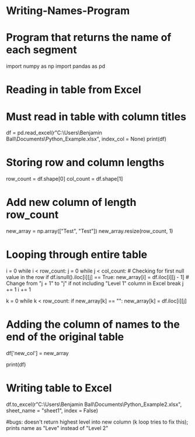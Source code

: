 # Writing-Names-Program

# Program that returns the name of each segment

import numpy as np
import pandas as pd

# Reading in table from Excel
# Must read in table with column titles
df = pd.read_excel(r"C:\Users\Benjamin Ball\Documents\Python_Example.xlsx", index_col = None)
print(df)

# Storing row and column lengths
row_count = df.shape[0]
col_count = df.shape[1]

# Add new column of length row_count
new_array = np.array(["Test", "Test"])
new_array.resize(row_count, 1)

# Looping through entire table
i = 0
while i < row_count:
    j = 0
    while j < col_count:
        # Checking for first null value in the row
        if df.isnull().iloc[i][j] == True:
            new_array[i] = df.iloc[i][j - 1]  # Change from "j + 1" to "j" if not including "Level 1" column in Excel
            break
        j += 1
    i += 1

k = 0
while k < row_count:
    if new_array[k] == "":
        new_array[k] = df.iloc[i][j]

# Adding the column of names to the end of the original table
df['new_col'] = new_array

print(df)

# Writing table to Excel
df.to_excel(r"C:\Users\Benjamin Ball\Documents\Python_Example2.xlsx", sheet_name = "sheet1", index = False)

#bugs: doesn't return highest level into new column (k loop tries to fix this); prints name as "Leve" instead of "Level 2"
